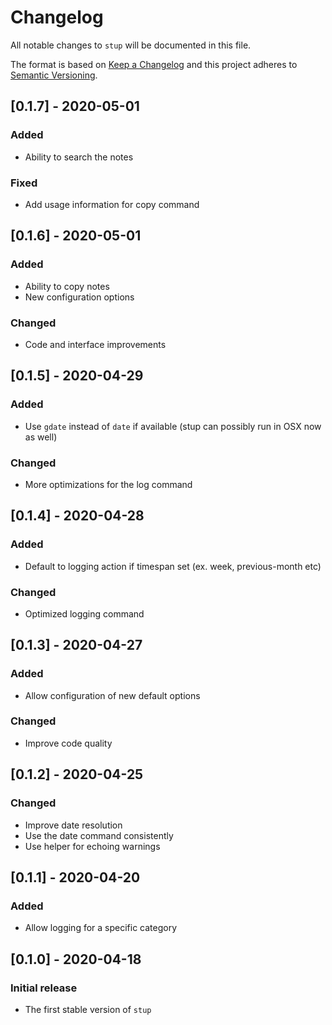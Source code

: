 # Changelog

All notable changes to `stup` will be documented in this file.

The format is based on [Keep a Changelog](http://keepachangelog.com/en/1.0.0/)
and this project adheres to [Semantic Versioning](http://semver.org/spec/v2.0.0.html).

## [0.1.7] - 2020-05-01

### Added

- Ability to search the notes

### Fixed

- Add usage information for copy command

## [0.1.6] - 2020-05-01

### Added

- Ability to copy notes
- New configuration options

### Changed

- Code and interface improvements

## [0.1.5] - 2020-04-29

### Added

- Use `gdate` instead of `date` if available (stup can possibly run in OSX now as well)

### Changed

- More optimizations for the log command

## [0.1.4] - 2020-04-28

### Added

- Default to logging action if timespan set (ex. week, previous-month etc)

### Changed

- Optimized logging command

## [0.1.3] - 2020-04-27

### Added

- Allow configuration of new default options

### Changed

- Improve code quality

## [0.1.2] - 2020-04-25

### Changed

- Improve date resolution
- Use the date command consistently
- Use helper for echoing warnings

## [0.1.1] - 2020-04-20

### Added

- Allow logging for a specific category

## [0.1.0] - 2020-04-18

### Initial release

- The first stable version of `stup`
